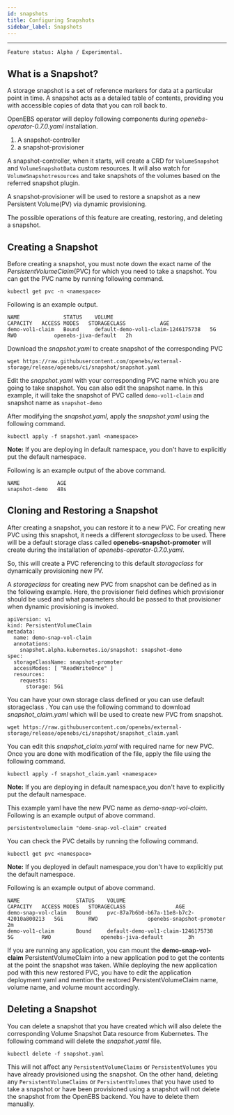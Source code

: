 ```yaml
---
id: snapshots
title: Configuring Snapshots
sidebar_label: Snapshots
---
```


------

`Feature status: Alpha / Experimental.`

## What is a Snapshot?

A storage snapshot is a set of reference markers for data at a particular point in time. A snapshot acts as a detailed table of contents, providing you with accessible copies of data that you can roll back to.

OpenEBS operator will deploy following components during *openebs-operator-0.7.0.yaml* installation.

1. A snapshot-controller
2. a snapshot-provisioner

A snapshot-controller, when it starts, will create a CRD for `VolumeSnapshot` and `VolumeSnapshotData` custom resources. It will also watch for `VolumeSnapshotresources` and take snapshots of the volumes based on the referred snapshot plugin.

A snapshot-provisioner will be used to restore a snapshot as a new Persistent Volume(PV) via dynamic provisioning.

The possible operations of this feature are creating, restoring, and deleting a snapshot.

## Creating a Snapshot

Before creating a snapshot, you must note down the exact name of the *PersistentVolumeClaim*(PVC) for which you need to take a snapshot. You can get the PVC name by running following command.

```
kubectl get pvc -n <namespace>
```

Following is an example output.

```
NAME              STATUS    VOLUME                               CAPACITY   ACCESS MODES   STORAGECLASS           AGE
demo-vol1-claim   Bound     default-demo-vol1-claim-1246175738   5G         RWO            openebs-jiva-default   2h
```

Download the *snapshot.yaml* to create snapshot of the corresponding PVC

```
wget https://raw.githubusercontent.com/openebs/external-storage/release/openebs/ci/snapshot/snapshot.yaml
```

Edit the *snapshot.yaml* with your corresponding PVC name which you are going to take snapshot. You can also edit the snapshot name. In this example, it will take the snapshot of PVC called `demo-vol1-claim` and snapshot name as `snapshot-demo`

After modifying the *snapshot.yaml*, apply the *snapshot.yaml* using the following command.

```
kubectl apply -f snapshot.yaml <namespace>
```

**Note:** If you are deploying in default namespace, you don't have to explicitly put the default namespace.

Following is an example output of the above command.

```
NAME            AGE
snapshot-demo   48s
```

## Cloning and Restoring a Snapshot

After creating a snapshot, you can restore it to a new PVC. For creating new PVC using this snapshot, it needs a different *storageclass* to be used. There will be a default storage class called **openebs-snapshot-promoter** will create during the installation of *openebs-operator-0.7.0.yaml*.

So, this will create a PVC referencing to this default  *storageclass* for dynamically provisioning new PV.

A *storageclass*  for creating new PVC from snapshot can be defined as in the following example. Here, the provisioner field defines which provisioner should be used and what parameters should be passed to that provisioner when dynamic provisioning is invoked.

```
apiVersion: v1
kind: PersistentVolumeClaim
metadata:
  name: demo-snap-vol-claim
  annotations:
    snapshot.alpha.kubernetes.io/snapshot: snapshot-demo
spec:
  storageClassName: snapshot-promoter
  accessModes: [ "ReadWriteOnce" ]
  resources:
    requests:
      storage: 5Gi
```

You can have your own storage class defined or you can use default storageclass . You can use the following command to download *snapshot_claim.yaml* which will be used to create new PVC from snapshot.

```
wget https://raw.githubusercontent.com/openebs/external-storage/release/openebs/ci/snapshot/snapshot_claim.yaml
```

You can edit this *snapshot_claim.yaml* with required name for new PVC. Once you are done with modification of the file, apply the file using the following command.

```
kubectl apply -f snapshot_claim.yaml <namespace>
```

**Note:** If you are deploying in default namespace,you don't have to explicitly put the default namespace.

This example yaml have the new PVC name as *demo-snap-vol-claim*.  Following is an example output of above command.

```
persistentvolumeclaim "demo-snap-vol-claim" created
```

You can check the PVC details by running the following command.

```
kubectl get pvc <namespace>
```

**Note:** If you deployed in default namespace,you don't have to explicitly put the default namespace.

Following is an example output of above command.

```
NAME                  STATUS    VOLUME                                     CAPACITY   ACCESS MODES   STORAGECLASS                AGE
demo-snap-vol-claim   Bound     pvc-87a7b6b0-b67a-11e8-b7c2-42010a800213   5Gi        RWO                openebs-snapshot-promoter   2m
demo-vol1-claim       Bound     default-demo-vol1-claim-1246175738         5G         RWO                openebs-jiva-default        3h
```

If you are running any application, you can mount the **demo-snap-vol-claim** PersistentVolumeClaim into a new application pod to get the contents at the point the snapshot was taken. While deploying the new application pod with this new restored PVC, you have to edit the application deployment yaml and mention the restored PersistentVolumeClaim name, volume name, and volume mount accordingly.  

## Deleting a Snapshot

You can delete a snapshot that you have created which will also delete the corresponding Volume Snapshot Data resource from Kubernetes. The following command will delete the *snapshot.yaml* file.

```
kubectl delete -f snapshot.yaml
```

This will not affect any `PersistentVolumeClaims` or `PersistentVolumes` you have already provisioned using the snapshot. On the other hand, deleting any `PersistentVolumeClaims` or `PersistentVolumes` that you have used to take a snapshot or have been provisioned using a snapshot will not delete the snapshot from the OpenEBS backend. You have to delete them manually.


<!-- Hotjar Tracking Code for https://docs.openebs.io -->
<script>
   (function(h,o,t,j,a,r){
       h.hj=h.hj||function(){(h.hj.q=h.hj.q||[]).push(arguments)};
       h._hjSettings={hjid:785693,hjsv:6};
       a=o.getElementsByTagName('head')[0];
       r=o.createElement('script');r.async=1;
       r.src=t+h._hjSettings.hjid+j+h._hjSettings.hjsv;
       a.appendChild(r);
   })(window,document,'https://static.hotjar.com/c/hotjar-','.js?sv=');
</script>

